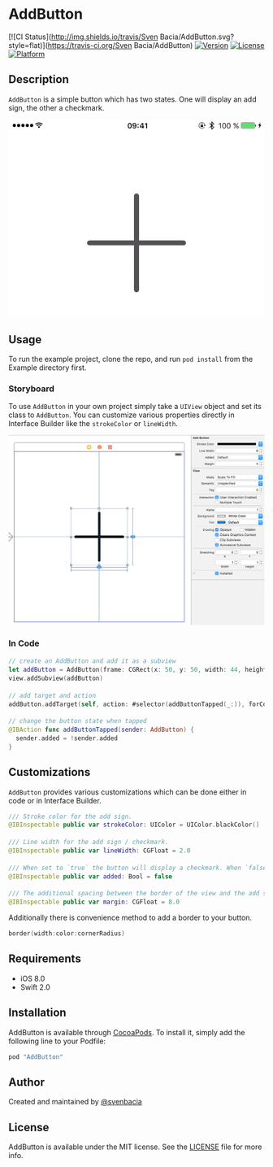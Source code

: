 # AddButton

[![CI Status](http://img.shields.io/travis/Sven Bacia/AddButton.svg?style=flat)](https://travis-ci.org/Sven Bacia/AddButton)
[![Version](https://img.shields.io/cocoapods/v/AddButton.svg?style=flat)](http://cocoapods.org/pods/AddButton)
[![License](https://img.shields.io/cocoapods/l/AddButton.svg?style=flat)](http://cocoapods.org/pods/AddButton)
[![Platform](https://img.shields.io/cocoapods/p/AddButton.svg?style=flat)](http://cocoapods.org/pods/AddButton)

## Description
`AddButton` is a simple button which has two states. One will display an add sign, the other a checkmark.


![](Resources/AddButton.gif)

## Usage
To run the example project, clone the repo, and run `pod install` from the Example directory first.

### Storyboard
To use `AddButton` in your own project simply take a `UIView` object and set its class to `AddButton`. You can customize various properties directly in Interface Builder like the `strokeColor` or `lineWidth`.

![](Resources/InterfaceBuilder.png)

### In Code
```swift
// create an AddButton and add it as a subview
let addButton = AddButton(frame: CGRect(x: 50, y: 50, width: 44, height: 44))
view.addSubview(addButton)

// add target and action
addButton.addTarget(self, action: #selector(addButtonTapped(_:)), forControlEvents: .TouchUpInside)

// change the button state when tapped
@IBAction func addButtonTapped(sender: AddButton) {
  sender.added = !sender.added
}
```

## Customizations
`AddButton` provides various customizations which can be done either in code or in Interface Builder.

```swift
/// Stroke color for the add sign.
@IBInspectable public var strokeColor: UIColor = UIColor.blackColor()

/// Line width for the add sign / checkmark.
@IBInspectable public var lineWidth: CGFloat = 2.0

/// When set to `true` the button will display a checkmark. When `false` an add sign.
@IBInspectable public var added: Bool = false

/// The additional spacing between the border of the view and the add sign / checkmark.
@IBInspectable public var margin: CGFloat = 8.0
```

Additionally there is convenience method to add a border to your button.
```swift
border(width:color:cornerRadius)
```

## Requirements

- iOS 8.0
- Swift 2.0

## Installation
AddButton is available through [CocoaPods](http://cocoapods.org). To install
it, simply add the following line to your Podfile:

```ruby
pod "AddButton"
```

## Author
Created and maintained by [@svenbacia](https://twitter.com/svenbacia)

## License

AddButton is available under the MIT license. See the [LICENSE](LICENSE) file for more info.
